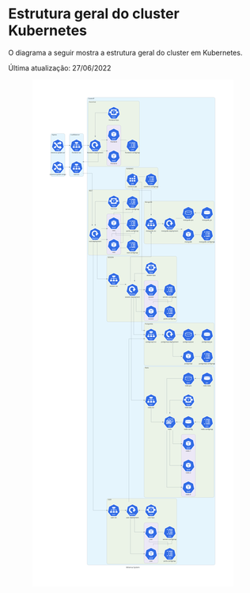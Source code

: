# Estrutura geral do cluster Kubernetes

O diagrama a seguir mostra a estrutura geral do cluster em Kubernetes.

Última atualização: 27/06/2022

<center>

![Estrutura geral do cluster Kubernetes](kubernetes.png)

</center>

